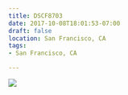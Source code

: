 ```yaml
---
title: DSCF8703
date: 2017-10-08T18:01:53-07:00
draft: false
location: San Francisco, CA
tags:
- San Francisco, CA

---
```

![](https://d17enza3bfujl8.cloudfront.net/DSCF8703.jpg)
